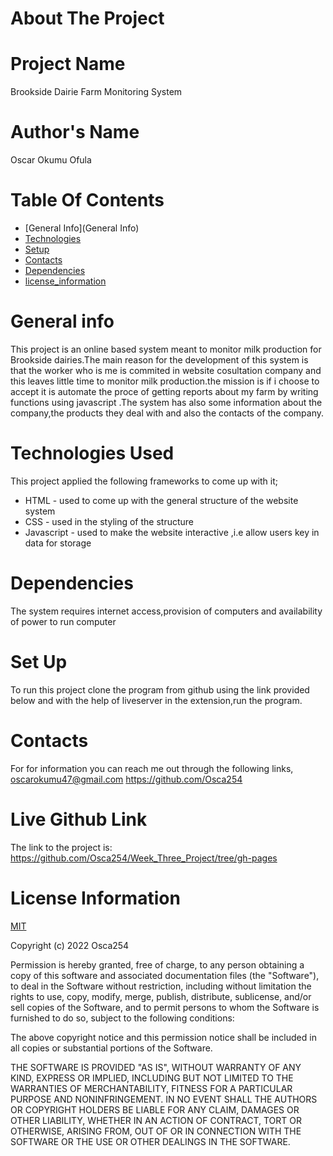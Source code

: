 # About The Project
# Project Name
Brookside Dairie Farm Monitoring System
# Author's Name
Oscar Okumu Ofula
# Table Of Contents
* [General Info](General Info)
* [Technologies](Technoligies)
* [Setup](Setup)
* [Contacts](Contacts)
* [Dependencies](Dependencies)
* [license_information](License_information_)
# General info
This project is an online based system meant to monitor milk production for Brookside dairies.The main reason for the development of this system is that the worker who is me is commited in website cosultation company and this leaves little time to monitor milk production.the mission is if i choose to accept it is automate the proce of getting reports about my farm by writing functions using javascript .The system has also some information about the company,the products they deal with and also the contacts of the company.
# Technologies Used
This project applied the following frameworks to come up with it;
- HTML - used to come up with the general structure of the website system
- CSS -  used in the styling of the structure
- Javascript - used  to make the website interactive ,i.e allow users key in data for storage
# Dependencies
The system requires internet access,provision of computers and availability of power to run computer
# Set Up
To run this project clone the program from github using the link provided below and with the help of liveserver in the extension,run the program.

# Contacts
For  for information you can reach me out through the following links,
oscarokumu47@gmail.com
https://github.com/Osca254
# Live Github Link 
The link to the project is:
https://github.com/Osca254/Week_Three_Project/tree/gh-pages
# License Information
[MIT](LICENSE)

   Copyright (c) 2022 Osca254
   
Permission is hereby granted, free of charge, to any person obtaining a copy
of this software and associated documentation files (the "Software"), to deal
in the Software without restriction, including without limitation the rights
to use, copy, modify, merge, publish, distribute, sublicense, and/or sell
copies of the Software, and to permit persons to whom the Software is
furnished to do so, subject to the following conditions:

The above copyright notice and this permission notice shall be included in all
copies or substantial portions of the Software.

THE SOFTWARE IS PROVIDED "AS IS", WITHOUT WARRANTY OF ANY KIND, EXPRESS OR
IMPLIED, INCLUDING BUT NOT LIMITED TO THE WARRANTIES OF MERCHANTABILITY,
FITNESS FOR A PARTICULAR PURPOSE AND NONINFRINGEMENT. IN NO EVENT SHALL THE
AUTHORS OR COPYRIGHT HOLDERS BE LIABLE FOR ANY CLAIM, DAMAGES OR OTHER
LIABILITY, WHETHER IN AN ACTION OF CONTRACT, TORT OR OTHERWISE, ARISING FROM,
OUT OF OR IN CONNECTION WITH THE SOFTWARE OR THE USE OR OTHER DEALINGS IN THE
SOFTWARE.

